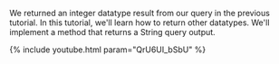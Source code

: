 ---
---

We returned an integer datatype result from our query in the previous tutorial. In this tutorial, we'll learn how to return other datatypes. We'll implement a method that returns a String query output.

{% include youtube.html param="QrU6UI_bSbU" %}